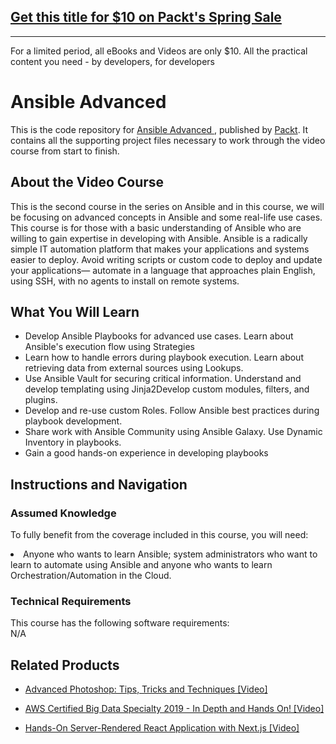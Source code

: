 ## [Get this title for $10 on Packt's Spring Sale](https://www.packt.com/V10833?utm_source=github&utm_medium=packt-github-repo&utm_campaign=spring_10_dollar_2022)
-----
For a limited period, all eBooks and Videos are only $10. All the practical content you need \- by developers, for developers

# Ansible Advanced		
This is the code repository for [Ansible Advanced	](https://www.packtpub.com/application-development/ansible-advanced-video), published by [Packt](https://www.packtpub.com/?utm_source=github). It contains all the supporting project files necessary to work through the video course from start to finish.
## About the Video Course
This is the second course in the series on Ansible and in this course, we will be focusing on advanced concepts in Ansible and some real-life use cases. This course is for those with a basic understanding of Ansible who are willing to gain expertise in developing with Ansible. Ansible is a radically simple IT automation platform that makes your applications and systems easier to deploy. Avoid writing scripts or custom code to deploy and update your applications— automate in a language that approaches plain English, using SSH, with no agents to install on remote systems.

<H2>What You Will Learn</H2>
<DIV class=book-info-will-learn-text>
<UL>
<LI>Develop Ansible Playbooks for advanced use cases. Learn about Ansible's execution flow using Strategies</LI>
<LI>Learn how to handle errors during playbook execution. Learn about retrieving data from external sources using Lookups. </LI>
<LI>Use Ansible Vault for securing critical information. Understand and develop templating using Jinja2Develop custom modules, filters, and plugins. </LI>
<LI>Develop and re-use custom Roles. Follow Ansible best practices during playbook development. </LI>
<LI>Share work with Ansible Community using Ansible Galaxy. Use Dynamic Inventory in playbooks. </LI>
<LI>Gain a good hands-on experience in developing playbooks</LI>
</UL></DIV>

## Instructions and Navigation
### Assumed Knowledge
To fully benefit from the coverage included in this course, you will need:<br/>
<DIV class=book-info-will-learn-text>
<LI>Anyone who wants to learn Ansible; system administrators who want to learn to automate using Ansible and anyone who wants to learn Orchestration/Automation in the Cloud.</LI> 
<DIV>

### Technical Requirements
This course has the following software requirements:<br/>
N/A

## Related Products
* [Advanced Photoshop: Tips, Tricks and Techniques [Video]](https://www.packtpub.com/hardware-and-creative/advanced-photoshop-tips-tricks-and-techniques-video)

* [AWS Certified Big Data Specialty 2019 - In Depth and Hands On! [Video]](https://www.packtpub.com/application-development/aws-certified-big-data-specialty-2019-depth-and-hands-video)

* [Hands-On Server-Rendered React Application with Next.js [Video]](https://www.packtpub.com/application-development/hands-server-rendered-react-application-nextjs-video)
